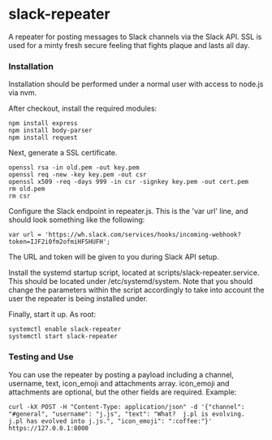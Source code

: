 slack-repeater
==============

A repeater for posting messages to Slack channels via the Slack API.  SSL is used for a minty fresh secure feeling that fights plaque and lasts all day.

### Installation

Installation should be performed under a normal user with access to node.js via nvm.

After checkout, install the required modules:

```
npm install express
npm install body-parser
npm install request
```

Next, generate a SSL certificate.

```
openssl rsa -in old.pem -out key.pem
openssl req -new -key key.pem -out csr
openssl x509 -req -days 999 -in csr -signkey key.pem -out cert.pem
rm old.pem
rm csr
```

Configure the Slack endpoint in repeater.js.  This is the 'var url' line, and should look something like the following:

```
var url = 'https://wh.slack.com/services/hooks/incoming-webhook?token=IJF2i0fm2ofmiHFSHUFH';
```

The URL and token will be given to you during Slack API setup.

Install the systemd startup script, located at scripts/slack-repeater.service.  This should be located under /etc/systemd/system.  Note that you should change the parameters within the script accordingly to take into account the user the repeater is being installed under.

Finally, start it up.  As root:

```
systemctl enable slack-repeater
systemctl start slack-repeater
```

### Testing and Use

You can use the repeater by posting a payload including a channel, username, text, icon_emoji and attachments array.  icon_emoji and attachments are optional, but the other fields are required.  Example:

```
curl -kX POST -H "Content-Type: application/json" -d '{"channel": "#general", "username": "j.js", "text": "What?  j.pl is evolving.  j.pl has evolved into j.js.", "icon_emoji": ":coffee:"}' https://127.0.0.1:8000
```
